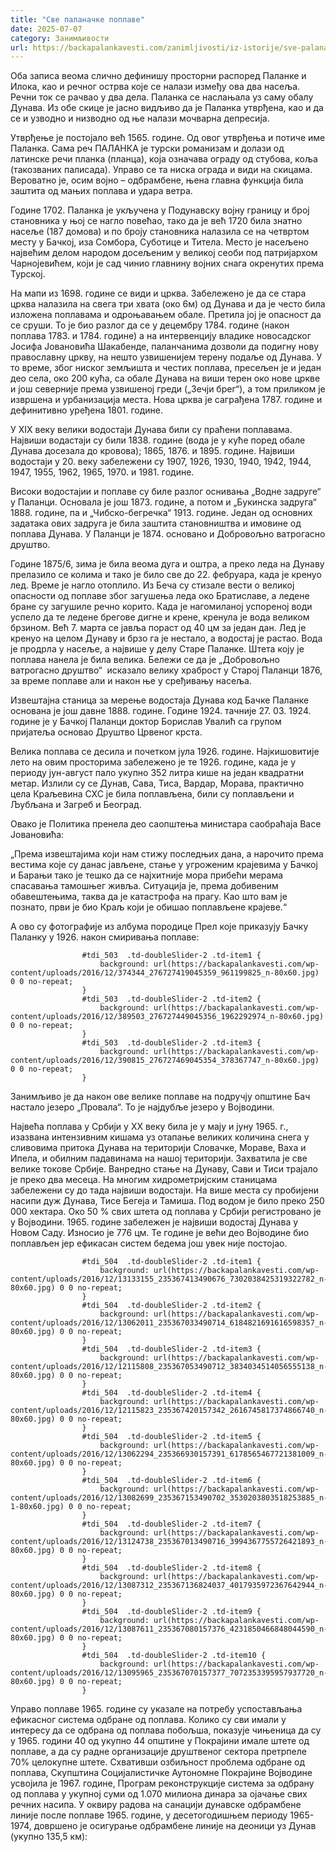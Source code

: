 ```yaml
---
title: "Све паланачке поплаве"
date: 2025-07-07
category: Занимљивости
url: https://backapalankavesti.com/zanimljivosti/iz-istorije/sve-palanacke-poplave/
---
```


Оба записа веома слично дефинишу просторни распоред Паланке и Илока, као и речног острва које се налази између ова два насеља. Речни ток се рачвао у два дела. Паланка се наслањала уз саму обалу Дунава. Из обе скице је јасно видљиво да је Паланка утврђена, као и да се и узводно и низводно од ње налази мочварна депресија.

Утврђење је постојало већ 1565. године. Од овог утврђења и потиче име Паланка. Сама реч ПАЛАНКА је турски романизам и долази од латинске речи планка (планца), која означава ограду од стубова, коља (такозваних палисада). Управо се та ниска ограда и види на скицама. Вероватно је, осим војно – одбрамбене, њена главна функција била заштита од мањих поплава и удара ветра.

Године 1702. Паланка је укључена у Подунавску војну границу и број становника у њој се нагло повећао, тако да је већ 1720 била знатно насеље (187 домова) и по броју становника налазила се на четвртом месту у Бачкој, иза Сомбора, Суботице и Титела. Место је насељено највећим делом народом досељеним у великој сеоби под патријархом Чарнојевићем, који је сад чинио главнину војних снага окренутих према Турској.

На мапи из 1698. године се види и црква. Забележено је да се стара црква налазила на свега три хвата (око 6м) од Дунава и да је често била изложена поплавама и одроњавањем обале. Претила јој је опасност да се сруши. То је био разлог да се у децембру 1784. године (након поплава 1783. и 1784. године) а на интервенцију владике новосадског Јосифа Јовановића Шакабенде, паланчанима дозволи да подигну нову православну цркву, на нешто узвишенијем терену подаље од Дунава. У то време, због ниског земљишта и честих поплава, пресељен је и један део села, око 200 кућа, са обале Дунава на виши терен око нове цркве и још северније према узвишеној греди („Зечји брег“), а том приликом је извршена и урбанизација места. Нова црква је саграђена 1787. године и дефинитивно уређена 1801. године.

У XIX веку велики водостаји Дунава били су праћени поплавама. Највиши водастаји су били 1838. године (вода је у куће поред обале Дунава досезала до кровова); 1865, 1876. и 1895. године. Највиши водостаји у 20. веку забележени су 1907, 1926, 1930, 1940, 1942, 1944, 1947, 1955, 1962, 1965, 1970. и 1981. године.

Високи водостајии и поплаве су биле разлог оснивања „Водне задруге“ у Паланци. Основала је још 1873. године, а потом и „Букинска задруга“ 1888. године, па и „Чибско-бегречка“ 1913. године. Један од основних задатака ових задруга је била заштита становништва и имовине од поплава Дунава. У Паланци је 1874. основано и Добровољно ватрогасно друштво.

Године 1875/6, зима је била веома дуга и оштра, а преко леда на Дунаву прелазило се колима и тако је било све до 22. фебруара, када је кренуо лед. Време је нагло отоплило. Из Беча су стизале вести о великој опасности од поплаве због загушења леда око Братиславе, а ледене бране су загушиле речно корито. Када је нагомиланој успореној води успело да те ледене брегове дигне и крене, кренула је вода великом брзином. Већ 7. марта се јавља пораст од 40 цм за један дан. Лед је кренуо на целом Дунаву и брзо га је нестало, а водостај је растао. Вода је продрла у насеље, а највише у делу Старе Паланке. Штета коју је поплава нанела је била велика. Бележи се да је „Добровољно ватрогасно друштво“  исказало велику храброст у Старој Паланци 1876, за време поплаве али и након ње у сређивању насеља.

Извештајна станица за мерење водостаја Дунава код Бачке Паланке основана је још давне 1888. године. Године 1924. тачније 27. 03. 1924. године је у Бачкој Паланци доктор Борислав Увалић са групом пријатеља основао Друштво Црвеног крста.

Велика поплава се десила и почетком јула 1926. године. Најкишовитије лето на овим просторима забележено је те 1926. године, када је у периоду јун-август пало укупно 352 литра кише на један квадратни метар. Излили су се Дунав, Сава, Тиса, Вардар, Морава, практично цела Краљевина СХС је била поплављена, били су поплављени и Љубљана и Загреб и Београд.

Овако је Политика пренела део саопштења министара саобраћаја Васе Јовановића:

„Према извештајима који нам стижу последњих дана, а нарочито према вестима које су данас јављене, стање у угроженим крајевима у Бачкој и Барањи тако је тешко да се најхитније мора прибећи мерама спасавања тамошњег живља. Ситуација је, према добивеним обавештењима, таква да је катастрофа на прагу. Као што вам је познато, први је био Краљ који је обишао поплављене крајеве.“

А ово су фотографије из албума породице Прел које приказују Бачку Паланку у 1926. након смиривања поплаве:

                
                    
                    #tdi_503  .td-doubleSlider-2 .td-item1 {
                        background: url(https://backapalankavesti.com/wp-content/uploads/2016/12/374344_276727419045359_961199825_n-80x60.jpg) 0 0 no-repeat;
                    }
                    #tdi_503  .td-doubleSlider-2 .td-item2 {
                        background: url(https://backapalankavesti.com/wp-content/uploads/2016/12/389503_276727449045356_1962292974_n-80x60.jpg) 0 0 no-repeat;
                    }
                    #tdi_503  .td-doubleSlider-2 .td-item3 {
                        background: url(https://backapalankavesti.com/wp-content/uploads/2016/12/390815_276727469045354_378367747_n-80x60.jpg) 0 0 no-repeat;
                    }

Занимљиво је да након ове велике поплаве на подручју општине Бач настало језеро „Провала“. То је најдубље језеро у Војводини.

Највећа поплава у Србији у XX веку била је у мају и јуну 1965. г., изазвана интензивним кишама уз отапање великих количина снега у сливовима притока Дунава на територији Словачке, Мораве, Ваха и Ипела, и обилним падавинама на нашој територији. Захватила је све велике токове Србије. Ванредно стање на Дунаву, Сави и Тиси трајало је преко два месеца. На многим хидрометријским станицама забележени су до тада највиши водостаји. На више места су пробијени насипи дуж Дунава, Тисе Бегеја и Тамиша. Под водом је било преко 250 000 хектара. Око 50 % свих штета од поплава у Србији регистровано је у Војводини. 1965. године забележен је највиши водостај Дунава у Новом Саду. Износио је 776 цм. Те године је већи део Војводине био поплављен јер ефикасан систем бедема још увек није постојао.

                
                    
                    #tdi_504  .td-doubleSlider-2 .td-item1 {
                        background: url(https://backapalankavesti.com/wp-content/uploads/2016/12/13133155_235367413490676_7302038425319322782_n-80x60.jpg) 0 0 no-repeat;
                    }
                    #tdi_504  .td-doubleSlider-2 .td-item2 {
                        background: url(https://backapalankavesti.com/wp-content/uploads/2016/12/13062011_235367033490714_6184821691616598357_n-80x60.jpg) 0 0 no-repeat;
                    }
                    #tdi_504  .td-doubleSlider-2 .td-item3 {
                        background: url(https://backapalankavesti.com/wp-content/uploads/2016/12/12115808_235367053490712_3834034514056555138_n-80x60.jpg) 0 0 no-repeat;
                    }
                    #tdi_504  .td-doubleSlider-2 .td-item4 {
                        background: url(https://backapalankavesti.com/wp-content/uploads/2016/12/12115823_235367420157342_2616745817374866740_n-80x60.jpg) 0 0 no-repeat;
                    }
                    #tdi_504  .td-doubleSlider-2 .td-item5 {
                        background: url(https://backapalankavesti.com/wp-content/uploads/2016/12/13062294_235366930157391_6178565467721381009_n-80x60.jpg) 0 0 no-repeat;
                    }
                    #tdi_504  .td-doubleSlider-2 .td-item6 {
                        background: url(https://backapalankavesti.com/wp-content/uploads/2016/12/13082699_235367153490702_3530203803518253885_n-1-80x60.jpg) 0 0 no-repeat;
                    }
                    #tdi_504  .td-doubleSlider-2 .td-item7 {
                        background: url(https://backapalankavesti.com/wp-content/uploads/2016/12/13124738_235367013490716_3994367755726421893_n-80x60.jpg) 0 0 no-repeat;
                    }
                    #tdi_504  .td-doubleSlider-2 .td-item8 {
                        background: url(https://backapalankavesti.com/wp-content/uploads/2016/12/13087312_235367136824037_4017935972367642944_n-80x60.jpg) 0 0 no-repeat;
                    }
                    #tdi_504  .td-doubleSlider-2 .td-item9 {
                        background: url(https://backapalankavesti.com/wp-content/uploads/2016/12/13087611_235367080157376_4231850466848044590_n-80x60.jpg) 0 0 no-repeat;
                    }
                    #tdi_504  .td-doubleSlider-2 .td-item10 {
                        background: url(https://backapalankavesti.com/wp-content/uploads/2016/12/13095965_235367070157377_7072353395957937720_n-80x60.jpg) 0 0 no-repeat;
                    }

Управо поплаве 1965. године су указале на потребу успостављања ефикасног система одбране од поплава. Колико су сви имали у интересу да се одбрана од поплава побољша, показује чињеница да су у 1965. години 40 од укупно 44 општине у Покрајини имале штете од поплаве, а да су радне организације друштвеног сектора претрпеле 70% целокупне штете. Схвативши озбиљност проблема одбране од поплава, Скупштина Социјалистичке Аутономне Покрајине Војводине усвојила је 1967. године, Програм реконструкције система за одбрану од поплава у укупној суми од 1.070 милиона динара за ојачање свих речних насипа. У оквиру радова на санацији дунавске одбрамбене линије после поплаве 1965. године, у десетогодишњем периоду 1965-1974, довршено је осигурање одбрамбене линије на деоници уз Дунав (укупно 135,5 км):
